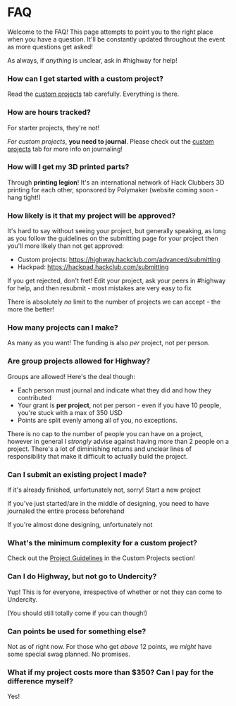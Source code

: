 # FAQ

Welcome to the FAQ! This page attempts to point you to the right place when you have a question. It'll be constantly updated throughout the event as more questions get asked!

As always, if *anything* is unclear, ask in #highway for help!

### How can I get started with a custom project?
Read the [custom projects](/advanced) tab carefully. Everything is there.

### How are hours tracked?
For starter projects, they're not!

*For custom projects*, **you need to journal**. Please check out the [custom projects](/advanced) tab for more info on journaling!

### How will I get my 3D printed parts?
Through **printing legion**! It's an international network of Hack Clubbers 3D printing for each other, sponsored by Polymaker (website coming soon - hang tight!)

### How likely is it that my project will be approved?

It's hard to say without seeing your project, but generally speaking, as long as you follow the guidelines on the submitting page for your project then you'll more likely than not get approved:

- Custom projects: https://highway.hackclub.com/advanced/submitting
- Hackpad: https://hackpad.hackclub.com/submitting

If you get rejected, don't fret! Edit your project, ask your peers in #highway for help, and then resubmit - most mistakes are very easy to fix

There is absolutely *no* limit to the number of projects we can accept - the more the better!

### How many projects can I make?

As many as you want! The funding is also *per* project, not per person. 

### Are group projects allowed for Highway?

Groups are allowed! Here's the deal though:

- Each person must journal and indicate what they did and how they contributed
- Your grant is **per project**, not per person - even if you have 10 people, you're stuck with a max of 350 USD
- Points are split evenly among all of you, no exceptions.

There is no cap to the number of people you can have on a project, however in general I *strongly* advise against having more than 2 people on a project. There's a lot of diminishing returns and unclear lines of responsibility that make it difficult to actually build the project.

### Can I submit an existing project I made?

If it's already finished, unfortunately not, sorry! Start a new project

If you've just started/are in the middle of designing, you need to have journaled the entire process beforehand

If you're almost done designing, unfortunately not

### What's the minimum complexity for a custom project?

Check out the [Project Guidelines](/advanced/project-guidelines) in the Custom Projects section!

### Can I do Highway, but not go to Undercity?

Yup! This is for everyone, irrespective of whether or not they can come to Undercity.

(You should still totally come if you can though!)

### Can points be used for something else?

Not as of right now. For those who get *above* 12 points, we *might* have some special swag planned. No promises.

### What if my project costs more than $350? Can I pay for the difference myself?
Yes!
